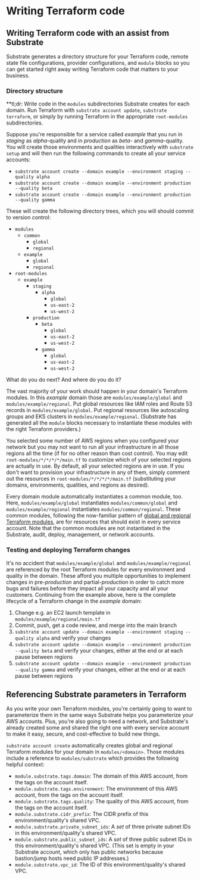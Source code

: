 # Writing Terraform code

## Writing Terraform code with an assist from Substrate

Substrate generates a directory structure for your Terraform code, remote state file configurations, provider configurations, and `module` blocks so you can get started right away writing Terraform code that matters to your business.

### Directory structure

**tl;dr: Write code in the `modules` subdirectories Substrate creates for each domain. Run Terraform with `substrate account update`, `substrate terraform`, or simply by running Terraform in the appropriate `root-modules` subdirectories.

Suppose you're responsible for a service called _example_ that you run in _staging_ as _alpha_-quality and in _production_ as _beta_- and _gamma_-quality. You will create those environments and qualities interactively with `substrate setup` and will then run the following commands to create all your service accounts:

* `substrate account create --domain example --environment staging --quality alpha`
* `substrate account create --domain example --environment production --quality beta`
* `substrate account create --domain example --environment production --quality gamma`

These will create the following directory trees, which you will should commit to version control:

* `modules`
  * `common`
    * `global`
    * `regional`
  * `example`
    * `global`
    * `regional`
* `root-modules`
  * `example`
    * `staging`
      * `alpha`
        * `global`
        * `us-east-2`
        * `us-west-2`
    * `production`
      * `beta`
        * `global`
        * `us-east-2`
        * `us-west-2`
      * `gamma`
        * `global`
        * `us-east-2`
        * `us-west-2`

What do you do next? And where do you do it?

The vast majority of your work should happen in your domain's Terraform modules. In this _example_ domain those are `modules/example/global` and `modules/example/regional`. Put global resources like IAM roles and Route 53 records in `modules/example/global`. Put regional resources like autoscaling groups and EKS clusters in `modules/example/regional`. (Substrate has generated all the `module` blocks necessary to instantiate these modules with the right Terraform providers.)

You selected some number of AWS regions when you configured your network but you may not want to run all your infrastructure in all those regions all the time (if for no other reason than cost control). You may edit `root-modules/*/*/*/*/main.tf` to customize which of your selected regions are actually in use. By default, all your selected regions are in use. If you don't want to provision your infrastructure in any of them, simply comment out the resources in `root-modules/*/*/*/*/main.tf` (substituting your domains, environments, qualities, and regions as desired).

Every domain module automatically instantiates a common module, too. Here, `modules/example/global` instantiates `modules/common/global` and `modules/example/regional` instantiates `modules/common/regional`. These common modules, following the now-familiar pattern of [global and regional Terraform modules](../ref/global-and-regional-terraform-modules.html), are for resources that should exist in every service account. Note that the common modules are not instantiated in the Substrate, audit, deploy, management, or network accounts.

### Testing and deploying Terraform changes

It's no accident that `modules/example/global` and `modules/example/regional` are referenced by the root Terraform modules for every environment and quality in the domain. These afford you multiple opportunities to implement changes in pre-_production_ and partial-_production_ in order to catch more bugs and failures before they impact all your capacity and all your customers. Continuing from the example above, here is the complete lifecycle of a Terraform change in the _example_ domain:

1. Change e.g. an EC2 launch template in `modules/example/regional/main.tf`
2. Commit, push, get a code review, and merge into the main branch
3. `substrate account update --domain example --environment staging --quality alpha` and verify your changes
4. `substrate account update --domain example --environment production --quality beta` and verify your changes, either at the end or at each pause between regions
5. `substrate account update --domain example --environment production --quality gamma` and verify your changes, either at the end or at each pause between regions

## Referencing Substrate parameters in Terraform

As you write your own Terraform modules, you're certainly going to want to parameterize them in the same ways Substrate helps you parameterize your AWS accounts. Plus, you're also going to need a network, and Substrate's already created some and shared the right one with every service account to make it easy, secure, and cost-effective to build new things.

`substrate account create` automatically creates global and regional Terraform modules for your domain in `modules/<domain>`. Those modules include a reference to `modules/substrate` which provides the following helpful context:

* `module.substrate.tags.domain`: The domain of this AWS account, from the tags on the account itself.
* `module.substrate.tags.environment`: The environment of this AWS account, from the tags on the account itself.
* `module.substrate.tags.quality`: The quality of this AWS account, from the tags on the account itself.
* `module.substrate.cidr_prefix`: The CIDR prefix of this environment/quality's shared VPC.
* `module.substrate.private_subnet_ids`: A _set_ of three private subnet IDs in this environment/quality's shared VPC.
* `module.substrate.public_subnet_ids`: A _set_ of three public subnet IDs in this environment/quality's shared VPC. (This set is empty in your Substrate account, which only has public networks because bastion/jump hosts need public IP addresses.)
* `module.substrate.vpc_id`: The ID of this environment/quality's shared VPC.
